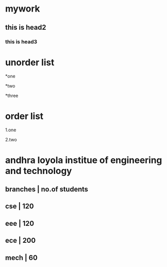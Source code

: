 # mywork
## this is head2
### this is head3

# unorder list

*one

*two

*three

# order list
1.one

2.two

# andhra loyola institue of engineering and technology

branches | no.of students
-------------------------
cse | 120
-------------------------
eee | 120
------------------------
ece | 200
------------------------
mech | 60
------------------------
